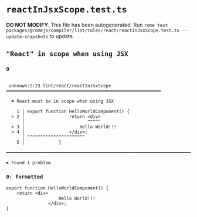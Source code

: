 # `reactInJsxScope.test.ts`

**DO NOT MODIFY**. This file has been autogenerated. Run `rome test packages/@romejs/compiler/lint/rules/react/reactInJsxScope.test.ts --update-snapshots` to update.

## `"React" in scope when using JSX`

### `0`

```

 unknown:2:23 lint/react/reactInJsxScope ━━━━━━━━━━━━━━━━━━━━━━━━━━━━━━━━━━━━━━━━━━━━━━━━━━━━━━━━━━━

  ✖ React must be in scope when using JSX

    1 │ export function HelloWorldComponent() {
  > 2 │                 return <div>
      │                        ^^^^^
  > 3 │                     Hello World!!!
  > 4 │                 </div>;
      │ ^^^^^^^^^^^^^^^^^^^^^^
    5 │             }

━━━━━━━━━━━━━━━━━━━━━━━━━━━━━━━━━━━━━━━━━━━━━━━━━━━━━━━━━━━━━━━━━━━━━━━━━━━━━━━━━━━━━━━━━━━━━━━━━━━━

✖ Found 1 problem

```

### `0: formatted`

```
export function HelloWorldComponent() {
	return <div>
                    Hello World!!!
                </div>;
}

```

